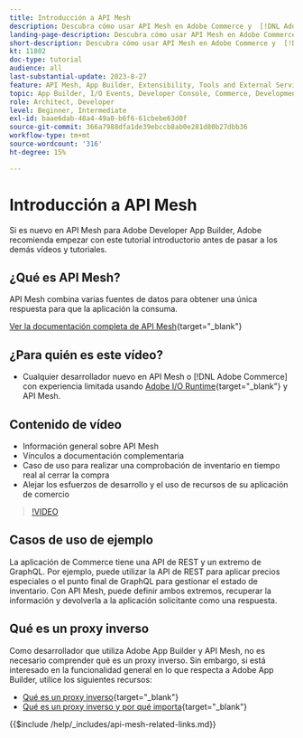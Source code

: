 ```yaml
---
title: Introducción a API Mesh
description: Descubra cómo usar API Mesh en Adobe Commerce y  [!DNL Adobe App Builder]. Obtenga información acerca de la instalación de App Builder de Adobe, cómo trabajar con proyectos, crear un proxy inverso de GraphQL y mucho más.
landing-page-description: Descubra cómo usar API Mesh en Adobe Commerce y  [!DNL Adobe App Builder]. Obtenga información sobre la instalación de Adobe IO, cómo trabajar con proyectos, crear un proxy inverso de graphql y mucho más.
short-description: Descubra cómo usar API Mesh en Adobe Commerce y  [!DNL Adobe App Builder]. Obtenga información sobre la instalación de Adobe IO, cómo trabajar con proyectos, crear un proxy inverso de graphql y mucho más.
kt: 11802
doc-type: tutorial
audience: all
last-substantial-update: 2023-8-27
feature: API Mesh, App Builder, Extensibility, Tools and External Services, Backend Development
topic: App Builder, I/O Events, Developer Console, Commerce, Development, Integrations
role: Architect, Developer
level: Beginner, Intermediate
exl-id: baae6dab-48a4-49a0-b6f6-61cbebe63d0f
source-git-commit: 366a7988dfa1de39ebccb8ab0e281d80b27dbb36
workflow-type: tm+mt
source-wordcount: '316'
ht-degree: 15%

---
```


# Introducción a API Mesh

Si es nuevo en API Mesh para Adobe Developer App Builder, Adobe recomienda empezar con este tutorial introductorio antes de pasar a los demás vídeos y tutoriales.

## ¿Qué es API Mesh?

API Mesh combina varias fuentes de datos para obtener una única respuesta para que la aplicación la consuma.

[Ver la documentación completa de API Mesh](https://developer.adobe.com/graphql-mesh-gateway/gateway/overview/){target="_blank"}

## ¿Para quién es este vídeo?

* Cualquier desarrollador nuevo en API Mesh o [!DNL Adobe Commerce] con experiencia limitada usando [Adobe I/O Runtime](https://developer.adobe.com/runtime/docs/guides/overview/){target="_blank"} y API Mesh.

## Contenido de vídeo

* Información general sobre API Mesh
* Vínculos a documentación complementaria
* Caso de uso para realizar una comprobación de inventario en tiempo real al cerrar la compra
* Alejar los esfuerzos de desarrollo y el uso de recursos de su aplicación de comercio

>[!VIDEO](https://video.tv.adobe.com/v/3421885?quality=12&learn=on&captions=spa)

## Casos de uso de ejemplo

La aplicación de Commerce tiene una API de REST y un extremo de GraphQL. Por ejemplo, puede utilizar la API de REST para aplicar precios especiales o el punto final de GraphQL para gestionar el estado de inventario. Con API Mesh, puede definir ambos extremos, recuperar la información y devolverla a la aplicación solicitante como una respuesta.

## Qué es un proxy inverso

Como desarrollador que utiliza Adobe App Builder y API Mesh, no es necesario comprender qué es un proxy inverso. Sin embargo, si está interesado en la funcionalidad general en lo que respecta a Adobe App Builder, utilice los siguientes recursos:

* [Qué es un proxy inverso](https://www.imperva.com/learn/performance/reverse-proxy/){target="_blank"}
* [Qué es un proxy inverso y por qué importa](https://blog.hubspot.com/website/reverse-proxy){target="_blank"}

{{$include /help/_includes/api-mesh-related-links.md}}

